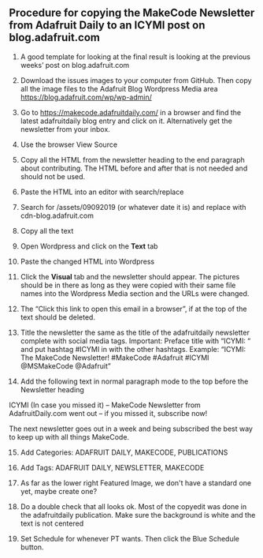 ## Procedure for copying the MakeCode Newsletter from Adafruit Daily to an ICYMI post on blog.adafruit.com

1.	A good template for looking at the final result is looking at the previous weeks’ post on blog.adafruit.com

2.	Download the issues images to your computer from GitHub. Then copy all the image files to the Adafruit Blog Wordpress Media area https://blog.adafruit.com/wp/wp-admin/

3.	Go to https://makecode.adafruitdaily.com/ in a browser and find the latest adafruitdaily blog entry and click on it. Alternatively get the newsletter from your inbox.
4.	Use the browser View Source

5.	Copy all the HTML from the newsletter heading to the end paragraph about contributing. The HTML before and after that is not needed and should not be used.

6.	Paste the HTML into an editor with search/replace

7.	Search for /assets/09092019 (or whatever date it is) and replace with cdn-blog.adafruit.com

8.	Copy all the text

9.	Open Wordpress and click on the **Text** tab

10.	Paste the changed HTML into Wordpress 

11.	Click the **Visual** tab and the newsletter should appear. The pictures should be in there as long as they were copied with their same file names into the Wordpress Media section and the URLs were changed.

12.	The “Click this link to open this email in a browser”, if at the top of the text should be deleted.

13.	Title the newsletter the same as the title of the adafruitdaily newsletter complete with social media tags. Important: Preface title with “ICYMI: “ and put hashtag #ICYMI in with the other hashtags. Example: “ICYMI: The MakeCode Newsletter! #MakeCode #Adafruit #ICYMI @MSMakeCode @Adafruit”

14.	Add the following text in normal paragraph mode to the top before the Newsletter heading

ICYMI (In case you missed it) – MakeCode Newsletter from AdafruitDaily.com went out – if you missed it, subscribe now!

The next newsletter goes out in a week and being subscribed the best way to keep up with all things MakeCode.

15.	Add Categories: ADAFRUIT DAILY, MAKECODE, PUBLICATIONS

16.	Add Tags: ADAFRUIT DAILY, NEWSLETTER, MAKECODE

17.	As far as the lower right Featured Image, we don't have a standard one yet, maybe create one?

18.	Do a double check that all looks ok. Most of the copyedit was done in the adafruitdaily publication. Make sure the background is white and the text is not centered

19.	Set Schedule for whenever PT wants. Then click the Blue Schedule button.
